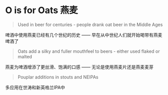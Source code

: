 # O is for Oats 燕麦

> Used in beer for centuries - people drank oat beer in the Middle Ages

啤酒中使用燕麦已经有几个世纪的历史 —— 早在从中世纪人们就开始喝带有燕麦啤酒了

> Oats add a silky and fuller mouthfeel to beers - either used flaked or malted

燕麦为啤酒增添了更丝滑、饱满的口感 —— 无论是使用燕麦片还是燕麦麦芽

> Pouplar additions in stouts and NEIPAs

多应用在世涛和新英格兰IPA中